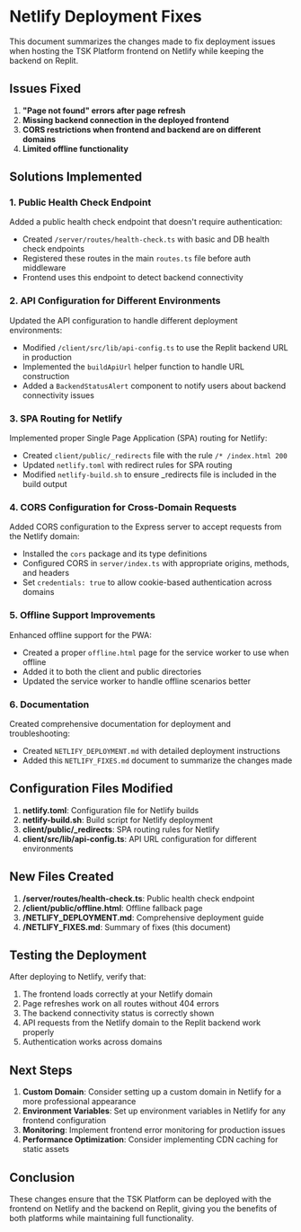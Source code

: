 # Netlify Deployment Fixes

This document summarizes the changes made to fix deployment issues when hosting the TSK Platform frontend on Netlify while keeping the backend on Replit.

## Issues Fixed

1. **"Page not found" errors after page refresh**
2. **Missing backend connection in the deployed frontend**
3. **CORS restrictions when frontend and backend are on different domains**
4. **Limited offline functionality**

## Solutions Implemented

### 1. Public Health Check Endpoint

Added a public health check endpoint that doesn't require authentication:

- Created `/server/routes/health-check.ts` with basic and DB health check endpoints
- Registered these routes in the main `routes.ts` file before auth middleware
- Frontend uses this endpoint to detect backend connectivity

### 2. API Configuration for Different Environments

Updated the API configuration to handle different deployment environments:

- Modified `/client/src/lib/api-config.ts` to use the Replit backend URL in production
- Implemented the `buildApiUrl` helper function to handle URL construction
- Added a `BackendStatusAlert` component to notify users about backend connectivity issues

### 3. SPA Routing for Netlify

Implemented proper Single Page Application (SPA) routing for Netlify:

- Created `client/public/_redirects` file with the rule `/* /index.html 200`
- Updated `netlify.toml` with redirect rules for SPA routing
- Modified `netlify-build.sh` to ensure _redirects file is included in the build output

### 4. CORS Configuration for Cross-Domain Requests

Added CORS configuration to the Express server to accept requests from the Netlify domain:

- Installed the `cors` package and its type definitions
- Configured CORS in `server/index.ts` with appropriate origins, methods, and headers
- Set `credentials: true` to allow cookie-based authentication across domains

### 5. Offline Support Improvements

Enhanced offline support for the PWA:

- Created a proper `offline.html` page for the service worker to use when offline
- Added it to both the client and public directories
- Updated the service worker to handle offline scenarios better

### 6. Documentation

Created comprehensive documentation for deployment and troubleshooting:

- Created `NETLIFY_DEPLOYMENT.md` with detailed deployment instructions
- Added this `NETLIFY_FIXES.md` document to summarize the changes made

## Configuration Files Modified

1. **netlify.toml**: Configuration file for Netlify builds
2. **netlify-build.sh**: Build script for Netlify deployment
3. **client/public/_redirects**: SPA routing rules for Netlify
4. **client/src/lib/api-config.ts**: API URL configuration for different environments

## New Files Created

1. **/server/routes/health-check.ts**: Public health check endpoint
2. **/client/public/offline.html**: Offline fallback page
3. **/NETLIFY_DEPLOYMENT.md**: Comprehensive deployment guide
4. **/NETLIFY_FIXES.md**: Summary of fixes (this document)

## Testing the Deployment

After deploying to Netlify, verify that:

1. The frontend loads correctly at your Netlify domain
2. Page refreshes work on all routes without 404 errors
3. The backend connectivity status is correctly shown
4. API requests from the Netlify domain to the Replit backend work properly
5. Authentication works across domains

## Next Steps

1. **Custom Domain**: Consider setting up a custom domain in Netlify for a more professional appearance
2. **Environment Variables**: Set up environment variables in Netlify for any frontend configuration
3. **Monitoring**: Implement frontend error monitoring for production issues
4. **Performance Optimization**: Consider implementing CDN caching for static assets

## Conclusion

These changes ensure that the TSK Platform can be deployed with the frontend on Netlify and the backend on Replit, giving you the benefits of both platforms while maintaining full functionality.